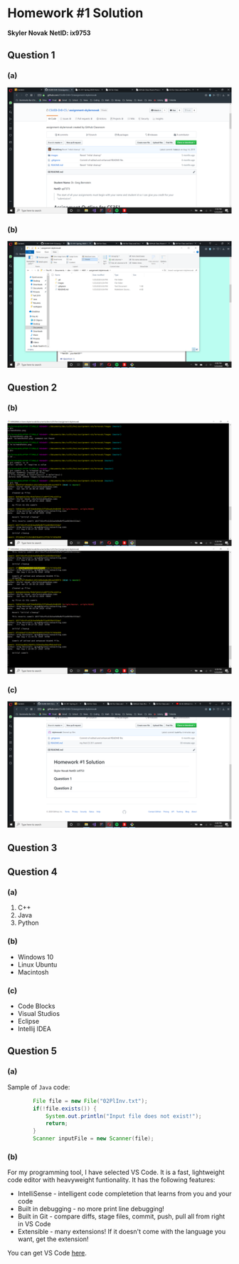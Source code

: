 # Homework #1 Solution
**Skyler Novak**
**NetID: ix9753**

## Question 1

### (a)

![img1.png](images/img1.png)

### (b)

![img2.png](images/img2.png)

## Question 2

### (b)
![img3.png](images/img3.png)
![img4.png](images/img4.png)

### (c)
![img5.png](images/img5.png)

## Question 3

## Question 4

### (a)

1. C++
2. Java
3. Python

### (b)

+ Windows 10
+ Linux Ubuntu
+ Macintosh

### (c)

+ Code Blocks
+ Visual Studios
+ Eclipse
+ Intellij IDEA

## Question 5

### (a)

Sample of `Java` code:
```Java
		File file = new File("02PlInv.txt");
		if(!file.exists()) {
			System.out.println("Input file does not exist!");
			return;
		} 
		Scanner inputFile = new Scanner(file);
```

### (b)

For my programming tool, I have selected VS Code. It is a fast, lightweight code editor with heavyweight funtionality. It has the following features:
+ IntelliSense - intelligent code completetion that learns from you and your code
+ Built in debugging - no more print line debugging!
+ Built in Git - compare diffs, stage files, commit, push, pull all from right in VS Code
+ Extensible - many extensions! If it doesn't come with the language you want, get the extension!

You can get VS Code [here].

[here]: https://code.visualstudio.com

